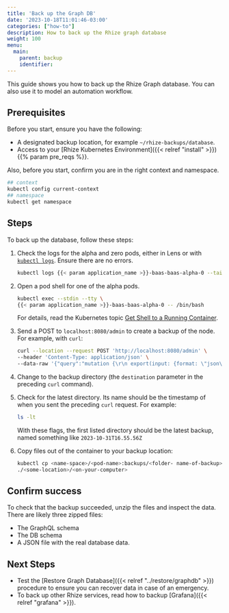 ```yaml
---
title: 'Back up the Graph DB'
date: '2023-10-18T11:01:46-03:00'
categories: ["how-to"]
description: How to back up the Rhize graph database
weight: 100
menu:
  main:
    parent: backup
    identifier:
---
```


This guide shows you how to back up the Rhize Graph database.
You can also use it to model an automation workflow.

## Prerequisites

Before you start, ensure you have the following:

- A designated backup location, for example `~/rhize-backups/database`.
- Access to your [Rhize Kubernetes Environment]({{< relref "install" >}})
{{% param pre_reqs %}}.

Also, before you start, confirm you are in the right context and namespace.

```bash
## context
kubectl config current-context
## namespace
kubectl get namespace
```
## Steps

To back up the database, follow these steps:

1. Check the logs for the alpha and zero pods, either in Lens or with [`kubectl logs`](https://kubernetes.io/docs/reference/generated/kubectl/kubectl-commands#logs).
    Ensure there are no errors.
    
    ```bash
    kubectl logs {{< param application_name >}}-baas-baas-alpha-0 --tail=80
    ```

1. Open a pod shell for one of the alpha pods.

    ```bash
    kubectl exec --stdin --tty \
    {{< param application_name >}}-baas-baas-alpha-0 -- /bin/bash
    ```

    For details, read the Kubernetes topic [Get Shell to a Running Container](https://kubernetes.io/docs/tasks/debug/debug-application/get-shell-running-container/).

1. Send a POST to `localhost:8080/admin` to create a backup of the node. For example, with `curl`:

    ```bash
    curl --location --request POST 'http://localhost:8080/admin' \
    --header 'Content-Type: application/json' \
    --data-raw '{"query":"mutation {\r\n export(input: {format: \"json\", destination: \"/dgraph/backups/'"$(date +"%Y-%m-%dT%H.%M.%SZ")"'\"}) {\r\n response {\r\n message\r\n code\r\n }\r\n}\r\n}","variables":{}}'
    ```

1. Change to the backup directory (the `destination` parameter in the preceding `curl` command).

1. Check for the latest directory. Its name should be the timestamp of when you sent the preceding `curl` request. For example:

   ```bash
   ls -lt
   ```

   With these flags, the first listed directory should be the latest backup, named something like `2023-10-31T16.55.56Z`


1. Copy files out of the container to your backup location:

   ```bash
   kubectl cp <name-space>/<pod-name>:backups/<folder- name-of-backup> \
   ./<some-location>/<on-your-computer>
   ```

## Confirm success

To check that the backup succeeded, unzip the files and inspect the data.
There are likely three zipped files:
- The GraphQL schema
- The DB schema
- A JSON file with the real database data.

## Next Steps

- Test the [Restore Graph Database]({{< relref "../restore/graphdb" >}}) procedure to ensure you can recover data in case of an emergency.
- To back up other Rhize services, read how to backup [Grafana]({{< relref "grafana" >}}).
